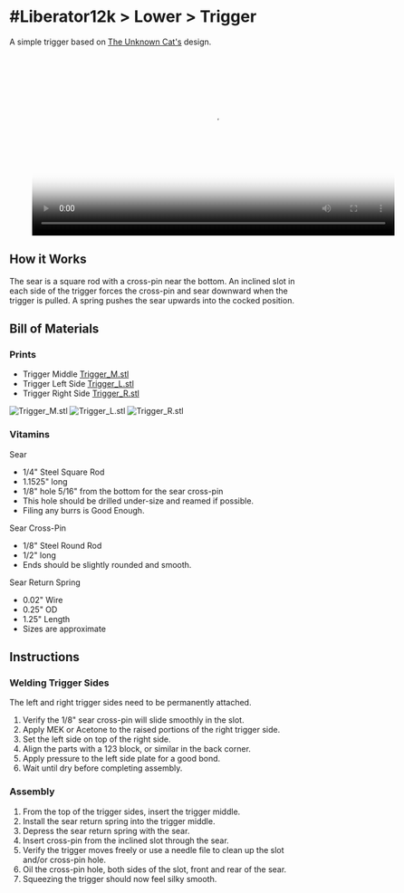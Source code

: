 # #Liberator12k > Lower > Trigger

A simple trigger based on [The Unknown Cat's](https://www.youtube.com/user/TweezerAddict) design.

<!-- blank line -->
<figure class="video_container">
  <video width="640" loop="true" preload="auto" controls="false" allowfullscreen="true" poster="Trigger.png">
    <source src="Trigger.mp4" type="video/mp4">
  </video>
</figure>
<!-- blank line -->

## How it Works
The sear is a square rod with a cross-pin near the bottom.
An inclined slot in each side of the trigger forces the cross-pin and sear
downward when the trigger is pulled.
A spring pushes the sear upwards into the cocked position.

## Bill of Materials
### Prints
 * Trigger Middle [Trigger_M.stl](Trigger_M.stl)
 * Trigger Left Side [Trigger_L.stl](Trigger_M.stl)
 * Trigger Right Side [Trigger_R.stl](Trigger_M.stl)

![Trigger_M.stl](Trigger_M.stl.png)
![Trigger_L.stl](Trigger_L.stl.png)
![Trigger_R.stl](Trigger_R.stl.png)

### Vitamins

Sear

  * 1/4" Steel Square Rod
  * 1.1525" long
  * 1/8" hole 5/16" from the bottom for the sear cross-pin
   * This hole should be drilled under-size and reamed if possible.
   * Filing any burrs is Good Enough.

Sear Cross-Pin

  * 1/8" Steel Round Rod
  * 1/2" long
  * Ends should be slightly rounded and smooth.

Sear Return Spring

  * 0.02" Wire
  * 0.25" OD
  * 1.25" Length
  * Sizes are approximate

## Instructions
### Welding Trigger Sides
The left and right trigger sides need to be permanently attached.

1. Verify the 1/8" sear cross-pin will slide smoothly in the slot.
2. Apply MEK or Acetone to the raised portions of the right trigger side.
3. Set the left side on top of the right side.
4. Align the parts with a 123 block, or similar in the back corner.
5. Apply pressure to the left side plate for a good bond.
6. Wait until dry before completing assembly.

### Assembly
1. From the top of the trigger sides, insert the trigger middle.
2. Install the sear return spring into the trigger middle.
3. Depress the sear return spring with the sear.
4. Insert cross-pin from the inclined slot through the sear.
5. Verify the trigger moves freely or use a needle file to clean up the slot
and/or cross-pin hole.
6. Oil the cross-pin hole, both sides of the slot, front and rear of the sear.
7. Squeezing the trigger should now feel silky smooth.

